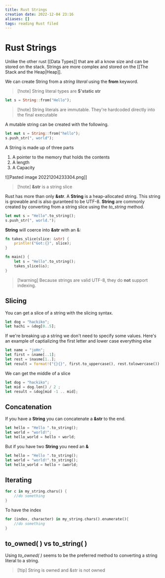```yaml
---
title: Rust Strings
creation date: 2022-12-04 23:16
aliases: []
tags: reading Rust filed
---
```


# Rust Strings
Unlike the other rust [[Data Types]] that are all a know size and can be stored on the stack. Strings are more complex and stored on the [[The Stack and the Heap|Heap]].  

We can create String from a *string literal* using the **from** keyword. 

>[!note] String literal types are **$'static str**
>

```Rust
let s = String::from("Hello");
```

> [!note] String literals are immutable. They're hardcoded directly into the final executable

A mutable string can be created with the following.
```Rust
let mut s = String::from("hello");
s.push_str(", world");
```

A String is made up of three parts
1. A pointer to the memory that holds the contents 
2. A length
3. A Capacity

![[Pasted image 20221204233304.png]]
>[!note] **&str** is a string slice

Rust has more than only **&str**. A **String** is a heap-allocated string. This string is growable and is also guranteed to be UTF-8. **String** are commonly created by converting from a string slice using the *to_string* method.
```Rust
let mut s = "Hello".to_string();
s.push_str(", world.");
```

**String** will coerce into **&str** with an &:

```Rust
fn takes_slice(slice: &str) {
	println!("Got:{}", slice);
}

fn main() {
	let s = "Hello".to_string();
	takes_slice(&s);
}
```

> [!warning] Because strings are valid UTF-8, they do **not** support indexing.

## Slicing
You can get a slice of a string with the slicing syntax.
```Rust
let dog = "hackiko";
let hachi = &dog[0..5];
```

If we're breaking up a string we don't need to specify some values. Here's an example of captializing the first letter and lower case everything else
```Rust
let name = "joHn";
let first = &name[..1];
let rest = $nasme[1..];
let result = format!("{}{}", first.to_uppercase(), rest.tolowercase())
```

We can get the middle of a slice
```Rust
let dog = "hackiko";
let mid = dog.len() / 2 ;
let result = &dog[mid -1 .. mid];
```

## Concatenation
If you have a **String** you can concatenate a **&str** to the end.
```Rust
let hello = "Hello ".to_string();
let world = "world!";
let hello_world = hello + world;
```
But if you have two **String** you need an **&**
```Rust
let hello = "Hello ".to_string();
let world = "world!".to_string();
let hello_world = hello + &world;
```

## Iterating 
```Rust
for c in my_string.chars() {
	//do something
}
```
To have the index 
```Rust 
for (index, character) in my_string.chars().enumerate(){
	//do something
}
```

## to_owned( ) vs to_string( )
Using *to_owned( )* seems to be the preferred method to converting a string literal to a string.

> [!tip] String is owned and &str is not owned

